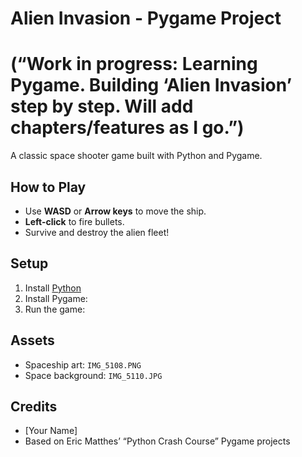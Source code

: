 # Alien Invasion - Pygame Project

# (“Work in progress: Learning Pygame. Building ‘Alien Invasion’ step by step. Will add chapters/features as I go.”)

A classic space shooter game built with Python and Pygame.

## How to Play

- Use **WASD** or **Arrow keys** to move the ship.
- **Left-click** to fire bullets.
- Survive and destroy the alien fleet!

## Setup

1. Install [Python](https://www.python.org/downloads/)
2. Install Pygame:  
3. Run the game:

## Assets

- Spaceship art: `IMG_5108.PNG`
- Space background: `IMG_5110.JPG`

## Credits

- [Your Name]
- Based on Eric Matthes’ “Python Crash Course” Pygame projects

